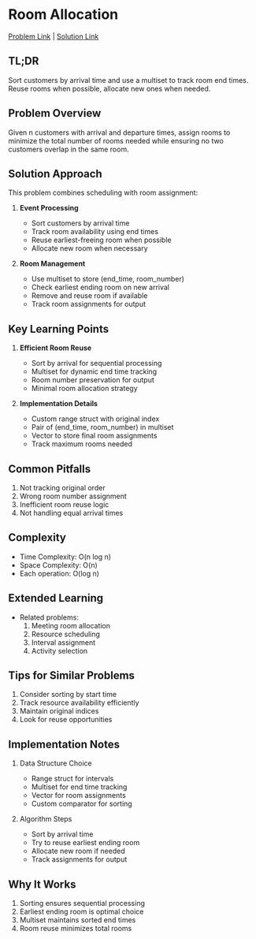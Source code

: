 # Room Allocation

[Problem Link](https://cses.fi/problemset/task/1164) | [Solution Link](../../solutions/02_Sorting_and_Searching/20_1164_Room_Allocation.cpp)

## TL;DR
Sort customers by arrival time and use a multiset to track room end times. Reuse rooms when possible, allocate new ones when needed.

## Problem Overview
Given n customers with arrival and departure times, assign rooms to minimize the total number of rooms needed while ensuring no two customers overlap in the same room.

## Solution Approach
This problem combines scheduling with room assignment:

1. **Event Processing**
   - Sort customers by arrival time
   - Track room availability using end times
   - Reuse earliest-freeing room when possible
   - Allocate new room when necessary

2. **Room Management**
   - Use multiset to store (end_time, room_number)
   - Check earliest ending room on new arrival
   - Remove and reuse room if available
   - Track room assignments for output

## Key Learning Points
1. **Efficient Room Reuse**
   - Sort by arrival for sequential processing
   - Multiset for dynamic end time tracking
   - Room number preservation for output
   - Minimal room allocation strategy

2. **Implementation Details**
   - Custom range struct with original index
   - Pair of (end_time, room_number) in multiset
   - Vector to store final room assignments
   - Track maximum rooms needed

## Common Pitfalls
1. Not tracking original order
2. Wrong room number assignment
3. Inefficient room reuse logic
4. Not handling equal arrival times

## Complexity
- Time Complexity: O(n log n)
- Space Complexity: O(n)
- Each operation: O(log n)

## Extended Learning
- Related problems:
  1. Meeting room allocation
  2. Resource scheduling
  3. Interval assignment
  4. Activity selection

## Tips for Similar Problems
1. Consider sorting by start time
2. Track resource availability efficiently
3. Maintain original indices
4. Look for reuse opportunities

## Implementation Notes
1. Data Structure Choice
   - Range struct for intervals
   - Multiset for end time tracking
   - Vector for room assignments
   - Custom comparator for sorting

2. Algorithm Steps
   - Sort by arrival time
   - Try to reuse earliest ending room
   - Allocate new room if needed
   - Track assignments for output

## Why It Works
1. Sorting ensures sequential processing
2. Earliest ending room is optimal choice
3. Multiset maintains sorted end times
4. Room reuse minimizes total rooms
